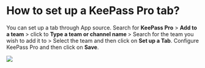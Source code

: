 # How to set up a KeePass Pro tab?

<p class="no-margin">You can set up a tab through App source. Search for <b>KeePass Pro</b> &gt; <b>Add to a team</b> &gt; click to <b>Type a team or channel name </b>&gt; Search for the team you wish to add it to &gt; Select the team and then click on <b>Set up a Tab</b>. Configure KeePass Pro and then click on <b>Save</b>.</p>
<p class="no-margin"></p>
<div class="intercom-container"><img src="/assets/img/teams-pro/image_56.png"></div>



